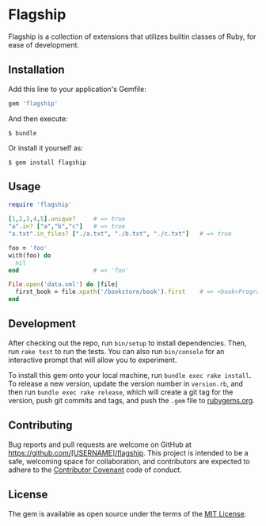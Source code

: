 # Flagship

Flagship is a collection of extensions that utilizes builtin classes of Ruby, for ease of development.

## Installation

Add this line to your application's Gemfile:

```ruby
gem 'flagship'
```

And then execute:

    $ bundle

Or install it yourself as:

    $ gem install flagship

## Usage

```ruby
require 'flagship'

[1,2,3,4,5].unique?     # => true
"a".in? ["a","b","c"]   # => true
"a.txt".in_files? ["./a.txt", "./b.txt", "./c.txt"]   # => true

foo = 'foo'
with(foo) do
  nil
end                     # => 'foo'

File.open('data.xml') do |file|
  first_book = file.xpath('/bookstore/book').first    # => <book>Programming Ruby</book>
end
```

## Development

After checking out the repo, run `bin/setup` to install dependencies. Then, run `rake test` to run the tests. You can also run `bin/console` for an interactive prompt that will allow you to experiment.

To install this gem onto your local machine, run `bundle exec rake install`. To release a new version, update the version number in `version.rb`, and then run `bundle exec rake release`, which will create a git tag for the version, push git commits and tags, and push the `.gem` file to [rubygems.org](https://rubygems.org).

## Contributing

Bug reports and pull requests are welcome on GitHub at https://github.com/[USERNAME]/flagship. This project is intended to be a safe, welcoming space for collaboration, and contributors are expected to adhere to the [Contributor Covenant](http://contributor-covenant.org) code of conduct.


## License

The gem is available as open source under the terms of the [MIT License](http://opensource.org/licenses/MIT).

